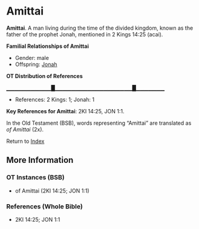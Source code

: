 # Amittai
**Amittai**. 
A man living during the time of the divided kingdom, known as the father of the prophet Jonah, mentioned in 2 Kings 14:25 (acai). 




**Familial Relationships of Amittai**


* Gender: male
* Offspring: [Jonah](Jonah.2.md)


**OT Distribution of References**

▁▁▁▁▁▁▁▁▁▁▁█▁▁▁▁▁▁▁▁▁▁▁▁▁▁▁▁▁▁▁█▁▁▁▁▁▁▁
* References: 2 Kings: 1; Jonah: 1



**Key References for Amittai**: 
2KI 14:25, JON 1:1. 


In the Old Testament (BSB), words representing “Amittai” are translated as 
*of Amittai* (2x). 




Return to [Index](00-Index.md)

## More Information

### OT Instances (BSB)

* of Amittai (2KI 14:25; JON 1:1)



### References (Whole Bible)

* 2KI 14:25; JON 1:1



